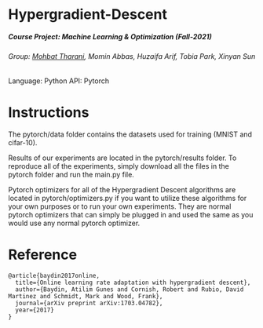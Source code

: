 # Hypergradient-Descent
##### Course Project: Machine Learning & Optimization (Fall-2021)
###### Group: [Mohbat Tharani](http://mohbat.weebly.com/), Momin Abbas, Huzaifa Arif, Tobia Park, Xinyan Sun




Language: Python
API: Pytorch

# Instructions

The pytorch/data folder contains the datasets used for training (MNIST and cifar-10).

Results of our experiments are located in the pytorch/results folder. To reproduce all of the experiments, simply download all the files in the pytorch folder and run the main.py file.

Pytorch optimizers for all of the Hypergradient Descent algorithms are located in pytorch/optimizers.py if you want to utilize these algorithms for your own purposes or to run your own experiments. They are normal pytorch optimizers that can simply be plugged in and used the same as you would use any normal pytorch optimizer.


# Reference
```
@article{baydin2017online,
  title={Online learning rate adaptation with hypergradient descent},
  author={Baydin, Atilim Gunes and Cornish, Robert and Rubio, David Martinez and Schmidt, Mark and Wood, Frank},
  journal={arXiv preprint arXiv:1703.04782},
  year={2017}
}
```
